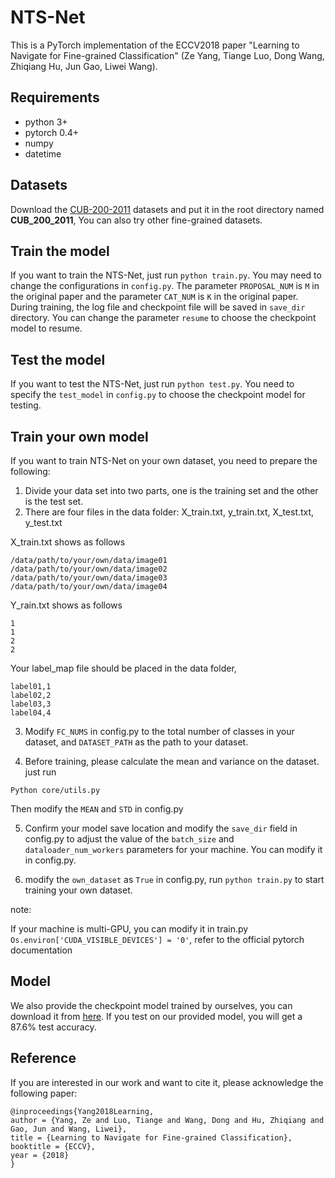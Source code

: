 # NTS-Net

This is a PyTorch implementation of the ECCV2018 paper "Learning to Navigate for Fine-grained Classification" (Ze Yang, Tiange Luo, Dong Wang, Zhiqiang Hu, Jun Gao, Liwei Wang).

## Requirements
- python 3+
- pytorch 0.4+
- numpy
- datetime

## Datasets
Download the [CUB-200-2011](http://www.vision.caltech.edu/visipedia-data/CUB-200-2011/CUB_200_2011.tgz) datasets and put it in the root directory named **CUB_200_2011**, You can also try other fine-grained datasets.

## Train the model
If you want to train the NTS-Net, just run ``python train.py``. You may need to change the configurations in ``config.py``. The parameter ``PROPOSAL_NUM`` is ``M`` in the original paper and the parameter ``CAT_NUM`` is ``K`` in the original paper. During training, the log file and checkpoint file will be saved in ``save_dir`` directory. You can change the parameter ``resume`` to choose the checkpoint model to resume.

## Test the model
If you want to test the NTS-Net, just run ``python test.py``. You need to specify the ``test_model`` in ``config.py`` to choose the checkpoint model for testing.

## Train your own model

If you want to train NTS-Net on your own dataset, you need to prepare the following:
1. Divide your data set into two parts, one is the training set and the other is the test set.
2. There are four files in the data folder: X_train.txt, y_train.txt, X_test.txt, y_test.txt

X_train.txt shows as follows
```
/data/path/to/your/own/data/image01
/data/path/to/your/own/data/image02
/data/path/to/your/own/data/image03
/data/path/to/your/own/data/image04
```

Y_rain.txt shows as follows
```
1
1
2
2
```

Your label_map file should be placed in the data folder,
```
label01,1
label02,2
label03,3
label04,4
```

3. Modify ``FC_NUMS`` in config.py to the total number of classes in your dataset, and ``DATASET_PATH`` as the path to your dataset.

4. Before training, please calculate the mean and variance on the dataset. just run
```
Python core/utils.py
```

Then modify the ``MEAN`` and ``STD`` in config.py

5. Confirm your model save location and modify the ``save_dir`` field in config.py to adjust the value of the ``batch_size`` and ``dataloader_num_workers`` parameters for your machine. You can modify it in config.py.

6. modify the ``own_dataset`` as ``True`` in config.py, run ``python train.py`` to start training your own dataset.

note:

If your machine is multi-GPU, you can modify it in train.py
``Os.environ['CUDA_VISIBLE_DEVICES'] = '0'``, refer to the official pytorch documentation

## Model
We also provide the checkpoint model trained by ourselves, you can download it from [here](https://drive.google.com/file/d/1F-eKqPRjlya5GH2HwTlLKNSPEUaxCu9H/view?usp=sharing). If you test on our provided model, you will get a 87.6% test accuracy.

## Reference
If you are interested in our work and want to cite it, please acknowledge the following paper:

```
@inproceedings{Yang2018Learning,
author = {Yang, Ze and Luo, Tiange and Wang, Dong and Hu, Zhiqiang and Gao, Jun and Wang, Liwei},
title = {Learning to Navigate for Fine-grained Classification},
booktitle = {ECCV},
year = {2018}
}
```

